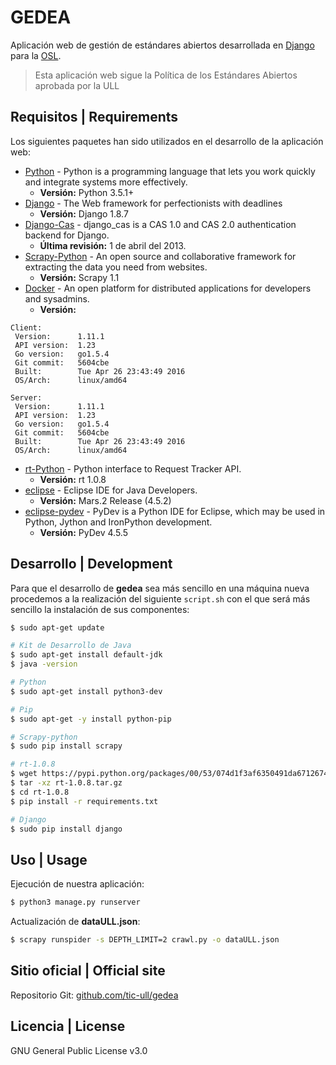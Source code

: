# GEDEA

Aplicación web de gestión de estándares abiertos desarrollada en [Django](https://www.djangoproject.com/) para la [OSL](https://osl.ull.es/).

> Esta aplicación web sigue la Política de los Estándares Abiertos aprobada por la ULL


## Requisitos | Requirements

Los siguientes paquetes han sido utilizados en el desarrollo de la aplicación web:

* [Python](https://www.python.org/) - Python is a programming language that lets you work quickly and integrate systems more effectively.
    * **Versión:** Python 3.5.1+
* [Django](https://www.djangoproject.com/) - The Web framework for perfectionists with deadlines
    * **Versión:** Django 1.8.7
* [Django-Cas](https://bitbucket.org/cpcc/django-cas) - django_cas is a CAS 1.0 and CAS 2.0 authentication backend for Django.
    * **Última revisión:** 1 de abril del 2013.
* [Scrapy-Python](http://scrapy.org/) - An open source and collaborative framework for extracting the data you need from websites. 
    * **Versión:** Scrapy 1.1
* [Docker](https://www.docker.com/) - An open platform for distributed applications for developers and sysadmins.
    * **Versión:** 
```
Client:
 Version:      1.11.1
 API version:  1.23
 Go version:   go1.5.4
 Git commit:   5604cbe
 Built:        Tue Apr 26 23:43:49 2016
 OS/Arch:      linux/amd64

Server:
 Version:      1.11.1
 API version:  1.23
 Go version:   go1.5.4
 Git commit:   5604cbe
 Built:        Tue Apr 26 23:43:49 2016
 OS/Arch:      linux/amd64
```
* [rt-Python](https://pypi.python.org/pypi/rt) - Python interface to Request Tracker API.
    * **Versión:** rt 1.0.8
* [eclipse](https://eclipse.org/) - Eclipse IDE for Java Developers.
    * **Versión:** Mars.2 Release (4.5.2)
* [eclipse-pydev](http://www.pydev.org/) - PyDev is a Python IDE for Eclipse, which may be used in Python, Jython and IronPython development.
    * **Versión:** PyDev 4.5.5





## Desarrollo | Development
Para que el desarrollo de **gedea** sea más sencillo en una máquina nueva procedemos a la realización del siguiente  `script.sh` con el que será más sencillo la instalación de sus componentes: 

```sh
$ sudo apt-get update        

# Kit de Desarrollo de Java
$ sudo apt-get install default-jdk      
$ java -version 

# Python
$ sudo apt-get install python3-dev      

# Pip
$ sudo apt-get -y install python-pip    

# Scrapy-python
$ sudo pip install scrapy   

# rt-1.0.8
$ wget https://pypi.python.org/packages/00/53/074d1f3af6350491da6712674428bb2441839d34e2b802181a522af3849b/rt-1.0.8.tar.gz
$ tar -xz rt-1.0.8.tar.gz
$ cd rt-1.0.8
$ pip install -r requirements.txt

# Django
$ sudo pip install django
```




## Uso | Usage
Ejecución de nuestra aplicación:
```sh
$ python3 manage.py runserver
```

Actualización de **dataULL.json**:
```sh
$ scrapy runspider -s DEPTH_LIMIT=2 crawl.py -o dataULL.json
```







## Sitio oficial | Official site

Repositorio Git:  [github.com/tic-ull/gedea](https://github.com/tic-ull/gedea)

## Licencia | License
GNU General Public License v3.0

